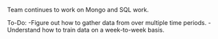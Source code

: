 Team continues to work on Mongo and SQL work.

To-Do:
-Figure out how to gather data from over multiple time periods.
-Understand how to train data on a week-to-week basis.
